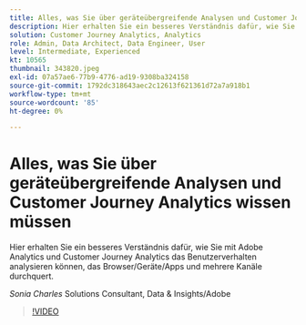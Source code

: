 ```yaml
---
title: Alles, was Sie über geräteübergreifende Analysen und Customer Journey Analytics wissen müssen
description: Hier erhalten Sie ein besseres Verständnis dafür, wie Sie mit Adobe Analytics und Customer Journey Analytics das Benutzerverhalten analysieren können, das Browser/Geräte/Apps und mehrere Kanäle durchquert.
solution: Customer Journey Analytics, Analytics
role: Admin, Data Architect, Data Engineer, User
level: Intermediate, Experienced
kt: 10565
thumbnail: 343820.jpeg
exl-id: 07a57ae6-77b9-4776-ad19-9308ba324158
source-git-commit: 1792dc318643aec2c12613f621361d72a7a918b1
workflow-type: tm+mt
source-wordcount: '85'
ht-degree: 0%

---
```


# Alles, was Sie über geräteübergreifende Analysen und Customer Journey Analytics wissen müssen

Hier erhalten Sie ein besseres Verständnis dafür, wie Sie mit Adobe Analytics und Customer Journey Analytics das Benutzerverhalten analysieren können, das Browser/Geräte/Apps und mehrere Kanäle durchquert.

*Sonia Charles* Solutions Consultant, Data &amp; Insights/Adobe

>[!VIDEO](https://video.tv.adobe.com/v/343820/?quality=12&learn=on)
